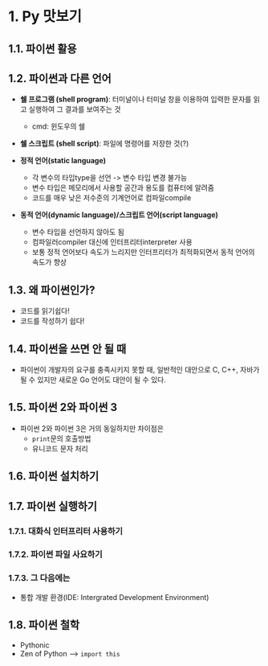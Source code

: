 # 1. Py 맛보기
## 1.1. 파이썬 활용
## 1.2. 파이썬과 다른 언어
* **쉘 프로그램 (shell program)**: 터미널이나 터미널 창을 이용하여 입력한 문자를 읽고 실행하여 그 결과를 보여주는 것
    * cmd: 윈도우의 쉘
* **쉘 스크립트 (shell script)**: 파일에 명령어를 저장한 것(?)  

* **정적 언어(static language)**
    * 각 변수의 타입type을 선언 -> 변수 타입 변경 불가능
    * 변수 타입은 메모리에서 사용할 공간과 용도를 컴퓨터에 알려줌
    * 코드를 매우 낮은 저수준의 기계언어로 컴파일compile


* **동적 언어(dynamic language)/스크립트 언어(script language)**
    * 변수 타입을 선언하지 않아도 됨
    * 컴파일러compiler 대신에 인터프리터interpreter 사용
    * 보통 정적 언어보다 속도가 느리지만 인터프리터가 최적화되면서 동적 언어의 속도가 향상

## 1.3. 왜 파이썬인가?
* 코드를 읽기쉽다!
* 코드를 작성하기 쉽다!

## 1.4. 파이썬을 쓰면 안 될 때
* 파이썬이 개발자의 요구를 충족시키지 못할 때, 일반적인 대안으로 C, C++, 자바가 될 수 있지만 새로운 Go 언어도 대안이 될 수 있다. 

## 1.5. 파이썬 2와 파이썬 3
* 파이썬 2와 파이썬 3은 거의 동일하지만 차이점은
    * ```print```문의 호출방법
    * 유니코드 문자 처리

## 1.6. 파이썬 설치하기
## 1.7. 파이썬 실행하기
### 1.7.1. 대화식 인터프리터 사용하기
### 1.7.2. 파이썬 파일 사요하기
### 1.7.3. 그 다음에는
* 통합 개발 환경(IDE: Intergrated Development Environment)

## 1.8. 파이썬 철학
* Pythonic
* Zen of Python --> ```import this```

